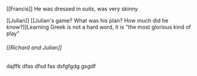  [[Francis]] He was dressed in suits, was very skinny

[[Julian]] [[Julian's game? What was his plan? How much did he know?]]Learning Greek is not a hard word, it is "the most glorious kind of play"

###### [[Richard and Julian]]
dajffk
dfas
dfsd
fas
dsfgfgdg
gsgdf
